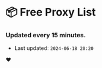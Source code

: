 # :package: Free Proxy List
### Updated every 15 minutes.

- Last updated: `2024-06-18 20:20`

:heart:
